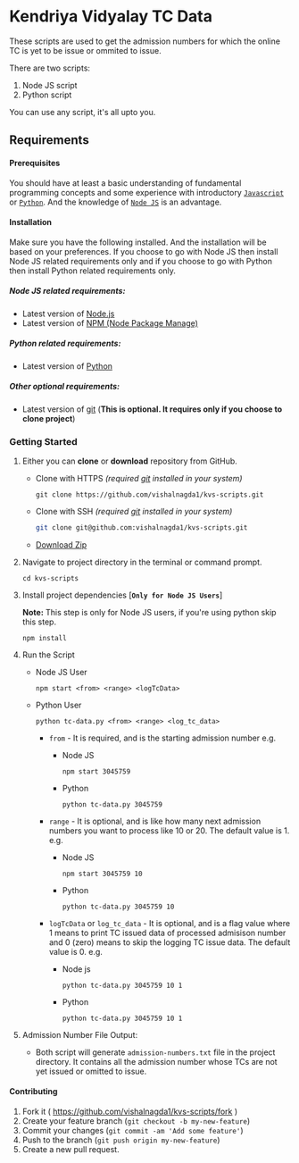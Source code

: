 # Kendriya Vidyalay TC Data

These scripts are used to get the admission numbers for which the online TC is yet to be issue or ommited to issue.

There are two scripts:

1. Node JS script
2. Python script

You can use any script, it's all upto you.


## Requirements

#### **Prerequisites**
You should have at least a basic understanding of fundamental programming concepts and some experience with introductory [`Javascript`](https://developer.mozilla.org/en-US/docs/Web/JavaScript) or [`Python`](https://python.org). And the knowledge of [`Node JS`](https://nodejs.dev/) is an advantage.


#### **Installation**
Make sure you have the following installed. And the installation will be based on your preferences. If you choose to go with Node JS then install Node JS related requirements only and if you choose to go with Python then install Python related requirements only.

##### **Node JS related requirements:**
- Latest version of [Node.js](https://nodejs.org/en/)
- Latest version of [NPM (Node Package Manage)](https://www.npmjs.com/get-npm)


##### **Python related requirements:**
- Latest version of [Python](https://python.org)


##### **Other optional requirements:**
- Latest version of [git](https://git-scm.com/) (**This is optional. It requires only if you choose to clone project**)




### Getting Started

1. Either you can **clone** or **download** repository from GitHub.

   - Clone with HTTPS *(required [git](https://git-scm.com/) installed in your system)*

     ```shell
     git clone https://github.com/vishalnagda1/kvs-scripts.git
     ```

   - Clone with SSH *(required [git](https://git-scm.com/) installed in your system)*

     ```sh
     git clone git@github.com:vishalnagda1/kvs-scripts.git
     ```

   - [Download Zip](https://github.com/vishalnagda1/kvs-scripts/archive/master.zip)

2. Navigate to project directory in the terminal or command prompt.

   ```shell
   cd kvs-scripts
   ```

3. Install project dependencies [**`Only for Node JS Users`**]
   
   **Note:** This step is only for Node JS users, if you're using python skip this step.

   ```shell
   npm install
   ```

4. Run the Script

    - Node JS User

        ```shell
        npm start <from> <range> <logTcData>
        ```
    - Python User

        ```shell
        python tc-data.py <from> <range> <log_tc_data>
        ```
        - `from` - It is required, and is the starting admission number e.g.
            
            - Node JS
                ```shell
                npm start 3045759
                ```

            - Python
                ```shell
                python tc-data.py 3045759
                ```
        - `range` - It is optional, and is like how many next admission numbers you want to process like 10 or 20. The default value is 1. e.g.

            - Node JS
                ```shell
                npm start 3045759 10
                ```
            
            - Python
                ```shell
                python tc-data.py 3045759 10
                ```
        
        - `logTcData` or `log_tc_data` - It is optional, and is a flag value where 1 means to print TC issued data of processed admisison number and 0 (zero) means to skip the logging TC issue data. The default value is 0. e.g.
            
            - Node js
                ```shell
                python tc-data.py 3045759 10 1
                ```

            - Python
                ```shell
                python tc-data.py 3045759 10 1
                ```

5. Admission Number File Output:

   - Both script will generate `admission-numbers.txt` file in the project directory. It contains all the admission number whose TCs are not yet issued or omitted to issue.



#### Contributing

1. Fork it ( https://github.com/vishalnagda1/kvs-scripts/fork )
2. Create your feature branch (`git checkout -b my-new-feature`)
3. Commit your changes (`git commit -am 'Add some feature'`)
4. Push to the branch (`git push origin my-new-feature`)
5. Create a new pull request.
